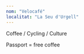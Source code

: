 ```yaml
---
nom: "Velocafé"
localitat: "La Seu d'Urgell"
---
```


Coffee / Cycling / Culture

Passport = free coffee
